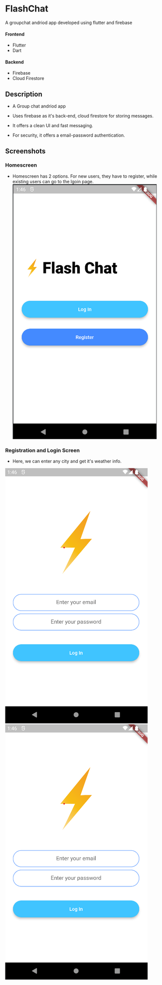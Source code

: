 
# FlashChat

A groupchat andriod app developed using flutter and firebase

#### Frontend
- Flutter
- Dart

#### Backend

- Firebase
- Cloud Firestore



## Description

- A Group chat andriod app

- Uses firebase as it's back-end, cloud firestore for storing messages.

- It offers a clean UI and fast messaging.

- For security, it offers a email-password authentication.



## Screenshots

### Homescreen

- Homescreen has 2 options. For new users, they have to register, while existing users can go to the lgoin page.
![App Screenshot](https://github.com/KunalVatsKV/FlashChat-Flutter/blob/main/screenshots/homescreen.png?raw=true)


### Registration and Login Screen

- Here, we can enter any city and get it's weather info.

![App Screenshot](https://github.com/KunalVatsKV/FlashChat-Flutter/blob/main/screenshots/login.png?raw=true) ![App Screenshot](https://github.com/KunalVatsKV/FlashChat-Flutter/blob/main/screenshots/login.png?raw=true)

